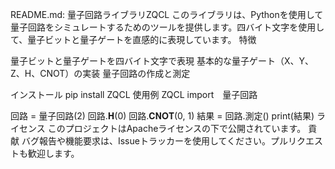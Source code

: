 README.md:
量子回路ライブラリZQCL
このライブラリは、Pythonを使用して量子回路をシミュレートするためのツールを提供します。四バイト文字を使用して、量子ビットと量子ゲートを直感的に表現しています。
特徴

量子ビットと量子ゲートを四バイト文字で表現
基本的な量子ゲート（X、Y、Z、H、CNOT）の実装
量子回路の作成と測定

インストール
pip install ZQCL
使用例
ZQCL import　量子回路

回路 = 量子回路(2)
回路.𝐇(0)
回路.𝐂𝐍𝐎𝐓(0, 1)
結果 = 回路.測定()
print(結果)
ライセンス
このプロジェクトはApacheライセンスの下で公開されています。
貢献
バグ報告や機能要求は、Issueトラッカーを使用してください。プルリクエストも歓迎します。